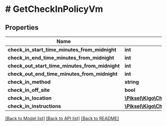 # # GetCheckInPolicyVm

## Properties

Name | Type | Description | Notes
------------ | ------------- | ------------- | -------------
**check_in_start_time_minutes_from_midnight** | **int** |  | [optional]
**check_in_end_time_minutes_from_midnight** | **int** |  | [optional]
**check_out_start_time_minutes_from_midnight** | **int** |  | [optional]
**check_out_end_time_minutes_from_midnight** | **int** |  | [optional]
**check_in_method** | **string** |  | [optional]
**check_in_off_site** | **bool** |  | [optional]
**check_in_location** | [**\Piksel\Kigo\ChannelsV2\Model\GetCheckInPolicyLocationDto**](GetCheckInPolicyLocationDto.md) |  | [optional]
**check_in_instructions** | [**\Piksel\Kigo\ChannelsV2\Model\GetCheckInPolicyInstructions[]**](GetCheckInPolicyInstructions.md) |  | [optional]

[[Back to Model list]](../../README.md#models) [[Back to API list]](../../README.md#endpoints) [[Back to README]](../../README.md)
